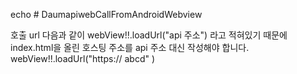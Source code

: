 echo # DaumapiwebCallFromAndroidWebview


호출 url 다음과 같이 
webView!!.loadUrl("api 주소")
라고 적혀있기 때문에 index.html을 올린 호스팅 주소를 api 주소 대신 작성해야 합니다.
webView!!.loadUrl("https:// abcd" )
